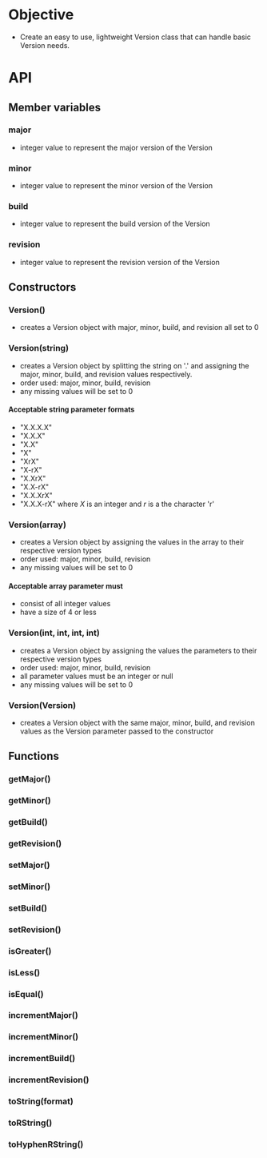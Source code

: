 # Objective
 - Create an easy to use, lightweight Version class that can handle basic Version needs.

# API

## Member variables

### major
 - integer value to represent the major version of the Version
### minor
 - integer value to represent the minor version of the Version
### build
 - integer value to represent the build version of the Version
### revision
 - integer value to represent the revision version of the Version

## Constructors

### Version()
 - creates a Version object with major, minor, build, and revision all set to 0
### Version(string)
 - creates a Version object by splitting the string on '.' and assigning the
 major, minor, build, and revision values respectively.
 - order used: major, minor, build, revision
 - any missing values will be set to 0
####   Acceptable string parameter formats
 - "X.X.X.X"
 - "X.X.X"
 - "X.X"
 - "X"
 - "XrX"
 - "X-rX"
 - "X.XrX"
 - "X.X-rX"
 - "X.X.XrX"
 - "X.X.X-rX"
 where <i>X</i> is an integer and <i>r</i> is a the character 'r'
### Version(array)
 - creates a Version object by assigning the values in the array to their
 respective version types
 - order used: major, minor, build, revision
 - any missing values will be set to 0
####   Acceptable array parameter must
 - consist of all integer values
 - have a size of 4 or less
### Version(int, int, int, int)
 - creates a Version object by assigning the values the parameters to their
 respective version types
 - order used: major, minor, build, revision
 - all parameter values must be an integer or null
 - any missing values will be set to 0
### Version(Version)
 - creates a Version object with the same major, minor, build, and revision
 values as the Version parameter passed to the constructor

## Functions

### getMajor()
### getMinor()
### getBuild()
### getRevision()
### setMajor()
### setMinor()
### setBuild()
### setRevision()
### isGreater()
### isLess()
### isEqual()
### incrementMajor()
### incrementMinor()
### incrementBuild()
### incrementRevision()
### toString(format)
### toRString()
### toHyphenRString()
